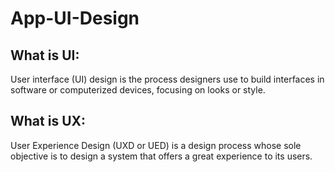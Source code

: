 # App-UI-Design

## What is UI:
User interface (UI) design is the process designers use to build interfaces in software or computerized devices, focusing on looks or style.

## What is UX:
User Experience Design (UXD or UED) is a design process whose sole objective is to design a system that offers a great experience to its users.
